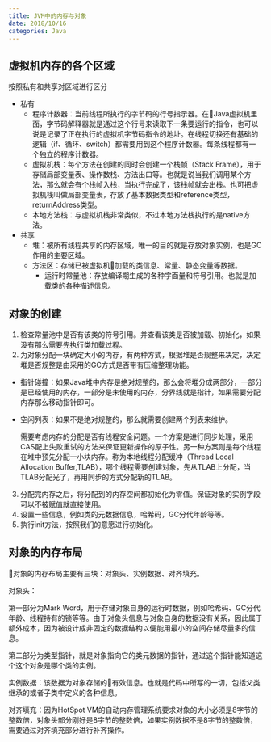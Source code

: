 ```yaml
---
title: JVM中的内存与对象
date: 2018/10/16
categories: Java
---
```


## 虚拟机内存的各个区域
按照私有和共享对区域进行区分
- 私有
  - 程序计数器：当前线程所执行的字节码的行号指示器。在Java虚拟机里面，字节码解释器就是通过这个行号来读取下一条要运行的指令，也可以说是记录了正在执行的虚拟机字节码指令的地址。在线程切换还有基础的逻辑（if、循环、switch）都需要用到这个程序计数器。每条线程都有一个独立的程序计数器。
  - 虚拟机栈：每个方法在创建的同时会创建一个栈帧（Stack Frame），用于存储局部变量表、操作数栈、方法出口等。也就是说当我们调用某个方法，那么就会有个栈帧入栈，当执行完成了，该栈帧就会出栈。也可把虚拟机栈叫做局部变量表，存放了基本数据类型和reference类型，returnAddress类型。
  - 本地方法栈：与虚拟机栈非常类似，不过本地方法栈执行的是native方法。
- 共享
  - 堆：被所有线程共享的内存区域，唯一的目的就是存放对象实例，也是GC作用的主要区域。
  - 方法区：存储已被虚拟机加载的类信息、常量、静态变量等数据。
    - 运行时常量池：存放编译期生成的各种字面量和符号引用。也就是加载类的各种描述信息。

## 对象的创建
1. 检查常量池中是否有该类的符号引用。并查看该类是否被加载、初始化，如果没有那么需要先执行类加载过程。
2. 为对象分配一块确定大小的内存，有两种方式，根据堆是否规整来决定，决定堆是否规整是由采用的GC方式是否带有压缩整理功能。
  - 指针碰撞：如果Java堆中内存是绝对规整的，那么会将堆分成两部分，一部分是已经使用的内存，一部分是未使用的内存，分界线就是指针，如果需要分配内存那么移动指针即可。
  - 空闲列表：如果不是绝对规整的，那么就需要创建两个列表来维护。
  
    需要考虑内存的分配是否有线程安全问题。一个方案是进行同步处理，采用CAS配上失败重试的方法来保证更新操作的原子性。另一种方案则是每个线程在堆中预先分配一小块内存。称为本地线程分配缓冲（Thread Local Allocation Buffer,TLAB），哪个线程需要创建对象，先从TLAB上分配，当TLAB分配光了，再用同步的方式分配新的TLAB。

3. 分配完内存之后，将分配到的内存空间都初始化为零值。保证对象的实例字段可以不被赋值就直接使用。
4. 设置一些信息，例如类的元数据信息，哈希码，GC分代年龄等等。
5. 执行init方法，按照我们的意愿进行初始化。

## 对象的内存布局
对象的内存布局主要有三块：对象头、实例数据、对齐填充。

对象头：
    
第一部分为Mark Word，用于存储对象自身的运行时数据，例如哈希码、GC分代年龄、线程持有的锁等等。由于对象头信息与对象自身的数据没有关系，因此属于额外成本，因为被设计成非固定的数据结构以便能用最小的空间存储尽量多的信息。

第二部分为类型指针，就是对象指向它的类元数据的指针，通过这个指针能知道这个这个对象是哪个类的实例。

实例数据：该数据为对象存储的有效信息。也就是代码中所写的一切，包括父类继承的或者子类中定义的各种信息。

对齐填充：因为HotSpot VM的自动内存管理系统要求对象的大小必须是8字节的整数倍，对象头部分刚好是8字节的整数倍，如果实例数据不是8字节的整数倍，需要通过对齐填充部分进行补齐操作。
